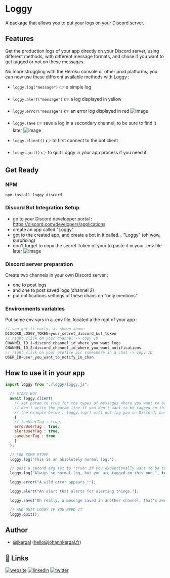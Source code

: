 # Loggy
A package that allows you to put your logs on your Discord server.

## Features
Get the production logs of your app directly on your Discord server, using different methods, with different message formats, and chose if you want to get tagged or not on these messages. 

No more struggling with the Heroku console or other prod platforms, you can now use these different available methods with Loggy :

- `loggy.log("message")` 👉 a simple log
- `loggy.alert("message")` 👉 a log displayed in yellow
- `loggy.error("message")` 👉 an error log displayed in red
![image](https://johannkergal.fr/uploads-hosting/logs-loggy.png)
- `loggy.save` 👉 save a log in a secondary channel, to be sure to find it later
![image](https://johannkergal.fr/uploads-hosting/saved-log-loggy.png)

- `loggy.client()` 👉  to first connect to the bot client 
- `loggy.quit()` 👉  to quit Loggy in your app process if you need it

## Get Ready
### NPM
`npm install loggy-discord`

### Discord Bot Integration Setup
- go to your Discord developper portal : https://discord.com/developers/applications
- create an app called "Loggy"
- got to the created app, and create a bot in it called... "Loggy" (oh wow, surprising)
- don't forget to copy the secret Token of your to paste it in your .env file later
![image](https://johannkergal.fr/uploads-hosting/bot-token.png)

### Discord server preparation
Create two channels in your own Discord server : 
- one to post logs
- and one to post saved logs (channel 2) 
- put notifications settings of these chans on "only mentions"

### Environments variables
Put some env vars in a .env file, located a the root of your app :
```javascript
// you got it early, as shown above
DISCORD_LOGGY_TOKEN=your_secret_discord_bot_token 
// right click on your channel -> copy ID
CHANNEL_ID_1=discord_channel_id_where_you_want_logs
CHANNEL_ID_2=discord_channel_id_where_you_want_notifications
// right click on your profile pic somewhere in a chat -> copy ID
USER_ID=user_you_want_to_notify_in_chan
```

## How to use it in your app

```javascript
import loggy from "./loggy/loggy.js";

  // START BOT
  await loggy.client(
    // set param to true for the types of messages where you want to be tagged on Discord
    // don't write the param line if you don't want to be tagged on this type of message
    // the example below : loggy.log() will not tag you on Discord, but .error(), .alert() and .save() will
    {
    // logUserTag : true, 
    errorUserTag : true, 
    alertUserTag : true, 
    saveUserTag : true
    }
  );

  // LOG SOME STUFF
  loggy.log("This is an absolutely normal log.");

  // pass a second arg set to "true" if you exceptionally want to be tagged on this particular .log line
  loggy.log("Always so normal log, but you are tagged on this one.", true);

  loggy.error("A wild error appears !");

  loggy.alert("An alert that alerts for alerting things.");

  loggy.save("Oh really, a message saved in another channel, that's awesome !");

  // AND QUIT LOGGY IF YOU NEED IT
  loggy.quit();
```

## Author

- [@jkergal](https://github.com/jkergal) (hello@johannkergal.fr)


## 🔗 Links
[![website](https://img.shields.io/badge/my_website-000?style=for-the-badge&logo=ko-fi&logoColor=white)](https://johannkergal.fr/)
[![linkedin](https://img.shields.io/badge/linkedin-0A66C2?style=for-the-badge&logo=linkedin&logoColor=white)](https://www.linkedin.com/in/johannkergal)
[![twitter](https://img.shields.io/badge/twitter-1DA1F2?style=for-the-badge&logo=twitter&logoColor=white)](https://twitter.com/zetyd)
